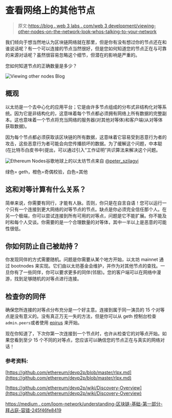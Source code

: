 # 查看网络上的其他节点

> 原文:[https://blog . web 3 labs . com/web 3 development/viewing-other-nodes-on-the-network-look-whos-talking-to-your-network](https://blog.web3labs.com/web3development/viewing-other-nodes-on-the-network-look-whos-talking-to-your-network)

我们倾向于想当然地认为区块链网络就在那里，但是你有没有想过你的节点还在和谁说话呢？有一个可以连接的节点当然很好，但是您如何知道您的节点正在与可靠的来源对话呢？虽然很容易忽略这个细节，但潜在的影响是严重的。

您如何知道节点的正确数量是多少？

![Viewing other nodes Blog ](../Images/e8db0357a0f66531eed82bb0777c8c7c.png)

## 概观

以太坊是一个去中心化的应用平台；它是由许多节点组成的分布式非结构化对等系统。因为它是非结构化的，这意味着每个节点都必须拥有网络上所有数据的完整副本。这也意味着一个节点将充当网络的服务器(对其他对等体)和客户端(从对等体获取数据)。

因为每个节点都必须获取该区块链的所有数据，这意味着它容易受到恶意行为者的攻击，这些恶意行为者可能会向您传播损坏的数据。为了缓解这个问题，中本聪(在比特币白皮书中)提出，可以通过引入“工作证明”共识算法来解决这个问题。

![Ethereum Nodes](../Images/5e0905062c51552fc91f326aac835384.png)谷歌地球上的以太坊节点来自 [@peter_szilagyi](https://twitter.com/peter_szilagyi)

绿色= geth，橙色=奇偶校验，白色=其他

## 这和对等计算有什么关系？

简单来说，你需要有同行，才能有人脉。否则，你只是在自言自语！您可以运行一个只有一个连接到更大网络的对等节点的节点。缺点是你必须完全信任那个人。在另一个极端，你可以尝试连接到所有可用的对等点，问题是它不能扩展。你不能及时和每个人交谈。你需要的是一个合理数量的对等体，其中一半以上是恶意的可能性很低。

## 你如何防止自己被劫持？

你发现同伴的方式需要随机。问题是你需要从某个地方开始，以太坊 mainnet 通过 bootnodes 来实现。它们由以太坊基金会维护，并作为对其他节点的查找。一旦你有了一些同伴，你可以要求更多的同伴(邻居)。您的客户端可以在网络中漫游，找到足够随机的对等点进行连接。

## 检查你的同伴

确保您所连接的对等点分布充分是一个好主意。连接到属于同一演员的 15 个对等点是没有意义的。没有真正万无一失的方法，但是你可以从 geth 控制台检查`admin.peers`或者使用 [epirus](https://docs.epirus.io/features/#peers) 来开始。

现在你知道了，下次你第一次连接到一个节点时，也许从检查它的对等点开始。如果您看到至少 15 个不同的对等点，您应该可以确信您的节点正在与真实的网络对话！

### 参考资料:

[https://github.com/ethereum/devp2p/blob/master/rlpx.md](https://github.com/ethereum/devp2p/blob/master/rlpx.md)

[https://github.com/ethereum/devp2p/wiki/Discovery-Overview](https://github.com/ethereum/devp2p/wiki/Discovery-Overview)

[https://medium . com/loom-network/understanding-区块链-基础-第一部分-拜占庭-容错-245f46fe8419](https://medium.com/loom-network/understanding-blockchain-fundamentals-part-1-byzantine-fault-tolerance-245f46fe8419)